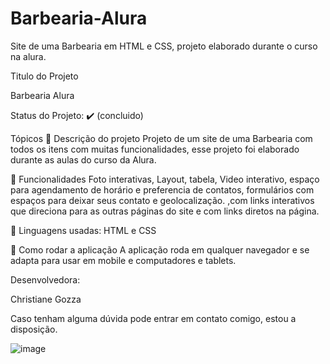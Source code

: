 # Barbearia-Alura
Site de uma Barbearia em HTML e CSS, projeto elaborado durante o curso na alura. 

Titulo do Projeto

Barbearia Alura
       

Status do Projeto: ✔️  (concluido)

Tópicos
🔹 Descrição do projeto
Projeto de um site de uma Barbearia com todos os itens com muitas funcionalidades, esse 
projeto foi elaborado durante as aulas do curso da Alura. 


🔹 Funcionalidades
Foto interativas, Layout, tabela, Video interativo, espaço para agendamento de horário
 e preferencia de contatos, formulários com espaços para deixar seus contato e geolocalização. ,com links interativos que direciona para as outras páginas 
 do site e com links diretos na  página. 


🔹 Linguagens usadas:
HTML e CSS 

🔹 Como rodar a aplicação
A aplicação roda em qualquer navegador e se adapta para usar em mobile e 
computadores e tablets. 


Desenvolvedora:

Christiane Gozza

Caso tenham alguma dúvida pode entrar em contato comigo, estou a disposição. 

![image](https://user-images.githubusercontent.com/72118415/123503991-d4154180-d62c-11eb-9188-d60dd5177db3.png)






